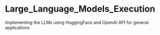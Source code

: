 # Large_Language_Models_Execution
Implementing the LLMs using HuggingFace and OpenAI API for general applications
